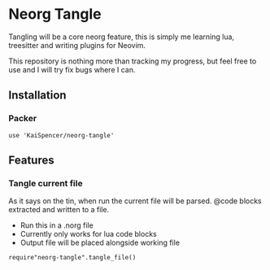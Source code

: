 # Neorg Tangle

Tangling will be a core neorg feature, this is simply me learning lua, treesitter and writing plugins for Neovim.

This repository is nothing more than tracking my progress, but feel free to use and I will try fix bugs where I can.
## Installation

### Packer

```
use 'KaiSpencer/neorg-tangle'
```

## Features

### Tangle current file

As it says on the tin, when run the current file will be parsed. @code blocks extracted and written to a file.

- Run this in a .norg file
- Currently only works for lua code blocks
- Output file will be placed alongside working file

```
require"neorg-tangle".tangle_file()
```
